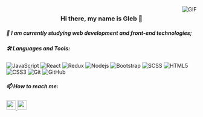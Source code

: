 

<img align="right" alt="GIF" src="https://media.giphy.com/media/xT9IgzoKnwFNmISR8I/giphy.gif" />

<p align="center">
    <h3 align="center"> Hi there, my name is Gleb 👋  </h3>    
</p>


##### 🌱 I am currently studying web development and front-end technologies;


##### 🛠️ Languages and Tools:

![JavaScript](https://img.shields.io/badge/-JavaScript-black?style=flat-square&logo=javascript)
![React](https://img.shields.io/badge/-React-black?style=flat-square&logo=react)
![Redux](https://img.shields.io/badge/-Redux-black?style=flat-square&logo=Redux)
![Nodejs](https://img.shields.io/badge/-Nodejs-black?style=flat-square&logo=Node.js)
![Bootstrap](https://img.shields.io/badge/-Bootstrap-black?style=flat-square&logo=bootstrap)
![SCSS](https://img.shields.io/badge/-SCSS-black?style=flat-square&logo=SASS)
![HTML5](https://img.shields.io/badge/-HTML5-black?style=flat-square&logo=html5&logoColor=white)
![CSS3](https://img.shields.io/badge/-CSS3-black?style=flat-square&logo=css3)
![Git](https://img.shields.io/badge/-Git-black?style=flat-square&logo=git)
![GitHub](https://img.shields.io/badge/-GitHub-black?style=flat-square&logo=github)

##### 📫 How to reach me:

<a  href="https://t.me/babaiparis"><img width="25px" src="https://img.icons8.com/fluent/96/000000/telegram-app.png" />
</a>
<a href="mailto:glebludis@gmail.com"><img width="25px" src="https://img.icons8.com/fluent/48/000000/gmail-new.png" /></a> 

